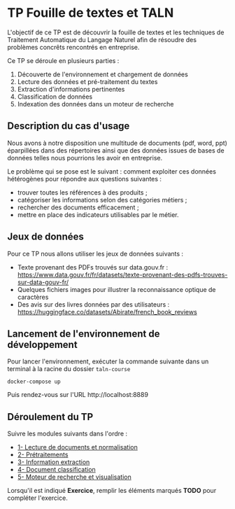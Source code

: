 # TP Fouille de textes et TALN

L'objectif de ce TP est de découvrir la fouille de textes et les techniques de Traitement Automatique du Langage Naturel afin de résoudre des problèmes concrêts rencontrés en entreprise.

Ce TP se déroule en plusieurs parties : 
1. Découverte de l'environnement et chargement de données
2. Lecture des données et pré-traitement du textes
3. Extraction d'informations pertinentes
4. Classification de données
5. Indexation des données dans un moteur de recherche

## Description du cas d'usage

Nous avons à notre disposition une multitude de documents (pdf, word, ppt) éparpillées dans des répertoires ainsi que des données issues de bases de données telles nous pourrions les avoir en entreprise.

Le problème qui se pose est le suivant : comment exploiter ces données hétérogènes pour répondre aux questions suivantes :
- trouver toutes les références à des produits ;
- catégoriser les informations selon des catégories métiers ;
- rechercher des documents efficacement ;
- mettre en place des indicateurs utilisables par le métier.

## Jeux de données

Pour ce TP nous allons utiliser les jeux de données suivants :
- Texte provenant des PDFs trouvés sur data.gouv.fr : https://www.data.gouv.fr/fr/datasets/texte-provenant-des-pdfs-trouves-sur-data-gouv-fr/
- Quelques fichiers images pour illustrer la reconnaissance optique de caractères
- Des avis sur des livres données par des utilisateurs : https://huggingface.co/datasets/Abirate/french_book_reviews 

## Lancement de l'environnement de développement

Pour lancer l'environnement, exécuter la commande suivante dans un terminal à la racine du dossier `taln-course`

```
docker-compose up
```

Puis rendez-vous sur l'URL http://localhost:8889

## Déroulement du TP

Suivre les modules suivants dans l'ordre : 

- [1- Lecture de documents et normalisation](/1-Read%20and%20normalize%20documents.ipynb)
- [2- Prétraitements](/2-Preprocessing.ipynb)
- [3- Information extraction](/3-Information%20extraction.ipynb)
- [4- Document classification](/4-Document%20classification.ipynb)
- [5- Moteur de recherche et visualisation](/5-Search%20Engine%20and%20Visualization.ipynb)

Lorsqu'il est indiqué **Exercice**, remplir les éléments marqués **TODO** pour compléter l'exercice.